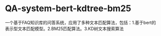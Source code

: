 # QA-system-bert-kdtree-bm25
一个基于FAQ知识库的问答系统，应用了多种文本匹配算法，包括：1.基于bert的表示型文本匹配模型。2.BM25匹配算法。3.KD树文本搜索算法
